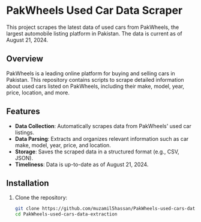 # PakWheels Used Car Data Scraper

This project scrapes the latest data of used cars from PakWheels, the largest automobile listing platform in Pakistan. The data is current as of August 21, 2024.

## Overview

PakWheels is a leading online platform for buying and selling cars in Pakistan. This repository contains scripts to scrape detailed information about used cars listed on PakWheels, including their make, model, year, price, location, and more.

## Features

- **Data Collection**: Automatically scrapes data from PakWheels' used car listings.
- **Data Parsing**: Extracts and organizes relevant information such as car make, model, year, price, and location.
- **Storage**: Saves the scraped data in a structured format (e.g., CSV, JSON).
- **Timeliness**: Data is up-to-date as of August 21, 2024.

## Installation

1. Clone the repository:
   ```bash
   git clone https://github.com/muzamil5hassan/PakWheels-used-cars-data-extraction.git
   cd PakWheels-used-cars-data-extraction
